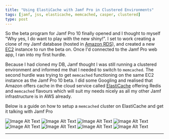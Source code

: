 ```yaml
---
title: "Using ElastiCache with Jamf Pro in Clustered Environments"
tags: [jamf, jss, elasticache, memcached, casper, clustered]
type: post
---
```


So the beta program for Jamf Pro 10 finally opened and I thought to myself "Why yes, I do want to play with the new shiny!". I set to work creating a clone of my Jamf database (hosted in [Amazon RDS][1]), and created a new [EC2][2] instance to run the beta on. Once I'd connected to the Jamf Pro web app, I ran into my first hurdle.

Because I had cloned my DB, Jamf thought I was still running a clustered environment and informed me that I needed to switch to `memcached`. The second hurdle was trying to get `memcached` functioning on the same EC2 instance as the Jamf Pro 10 beta. I did some Googling and realised that Amazon offers cache in the cloud service called [ElastiCache][3] offering Redis and `memcached` flavours which will suit my needs nicely as all my other Jamf infrastructure is in AWS already.

Below is a guide on how to setup a `memcached` cluster on ElastiCache and get it talking with Jamf Pro

![Image Alt Text](/images/ElastiCache1.png)
![Image Alt Text](/images/ElastiCache2.png)
![Image Alt Text](/images/ElastiCache3.png)
![Image Alt Text](/images/ElastiCache4.png)
![Image Alt Text](/images/ElastiCache5.png)
![Image Alt Text](/images/ElastiCache6.png)
![Image Alt Text](/images/ElastiCache7.png)
![Image Alt Text](/images/ElastiCache8.png)

---

[1]:	https://aws.amazon.com/rds/
[2]:  https://aws.amazon.com/ec2/
[3]:  https://aws.amazon.com/elasticache/
